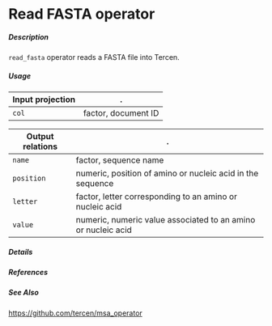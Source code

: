 # Read FASTA operator

##### Description

`read_fasta` operator reads a FASTA file into Tercen.

##### Usage

Input projection|.
---|---
`col`        | factor, document ID

Output relations|.
---|---
`name`        | factor, sequence name
`position`        | numeric, position of amino or nucleic acid in the sequence
`letter`        | factor, letter corresponding to an amino or nucleic acid
`value`        | numeric, numeric value associated to an amino or nucleic acid

##### Details

##### References

##### See Also

https://github.com/tercen/msa_operator
